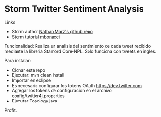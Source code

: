 Storm Twitter Sentiment Analysis
========================

Links
* Storm author [Nathan Marz's github repo](https://github.com/nathanmarz/storm)
* Storm tutorial [mbonacci](https://github.com/mbonaci/mbo-storm)

Funcionalidad:
Realiza un analisis del sentimiento de cada tweet recibido mediante la libreria Stanford Core-NPL. Solo funciona con tweets en ingles.

Para instalar:
* Clonar este repo
* Ejecutar: mvn clean install
* Importar en eclipse
* Es necesario configurar los tokens OAuth https://dev.twitter.com
* Agregar los tokens de configuracion en el archivo config/twitter4j.properties
* Ejecutar Topology.java

Profit.
